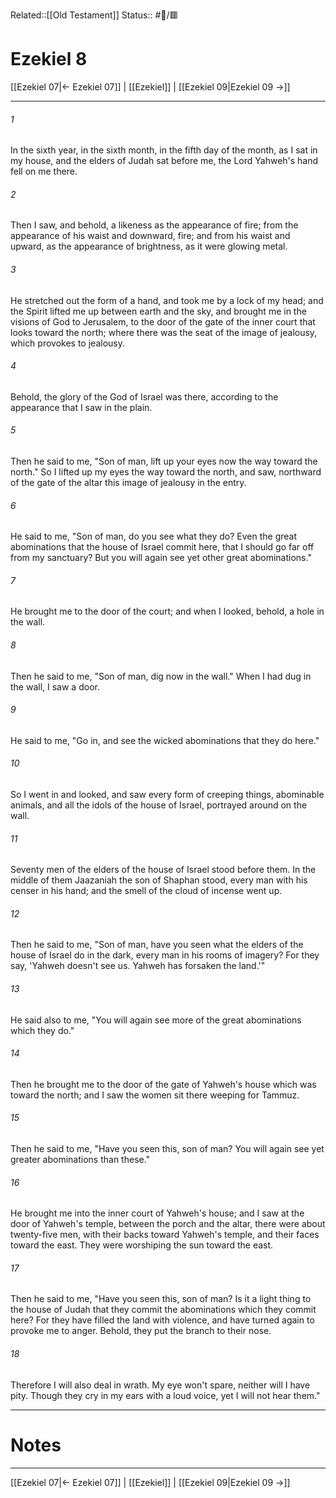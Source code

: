 Related::[[Old Testament]]
Status:: #📖/🟥
# Ezekiel 8

[[Ezekiel 07|← Ezekiel 07]] | [[Ezekiel]] | [[Ezekiel 09|Ezekiel 09 →]]
***



###### 1 
In the sixth year, in the sixth month, in the fifth day of the month, as I sat in my house, and the elders of Judah sat before me, the Lord Yahweh's hand fell on me there. 

###### 2 
Then I saw, and behold, a likeness as the appearance of fire; from the appearance of his waist and downward, fire; and from his waist and upward, as the appearance of brightness, as it were glowing metal. 

###### 3 
He stretched out the form of a hand, and took me by a lock of my head; and the Spirit lifted me up between earth and the sky, and brought me in the visions of God to Jerusalem, to the door of the gate of the inner court that looks toward the north; where there was the seat of the image of jealousy, which provokes to jealousy. 

###### 4 
Behold, the glory of the God of Israel was there, according to the appearance that I saw in the plain. 

###### 5 
Then he said to me, "Son of man, lift up your eyes now the way toward the north." So I lifted up my eyes the way toward the north, and saw, northward of the gate of the altar this image of jealousy in the entry. 

###### 6 
He said to me, "Son of man, do you see what they do? Even the great abominations that the house of Israel commit here, that I should go far off from my sanctuary? But you will again see yet other great abominations." 

###### 7 
He brought me to the door of the court; and when I looked, behold, a hole in the wall. 

###### 8 
Then he said to me, "Son of man, dig now in the wall." When I had dug in the wall, I saw a door. 

###### 9 
He said to me, "Go in, and see the wicked abominations that they do here." 

###### 10 
So I went in and looked, and saw every form of creeping things, abominable animals, and all the idols of the house of Israel, portrayed around on the wall. 

###### 11 
Seventy men of the elders of the house of Israel stood before them. In the middle of them Jaazaniah the son of Shaphan stood, every man with his censer in his hand; and the smell of the cloud of incense went up. 

###### 12 
Then he said to me, "Son of man, have you seen what the elders of the house of Israel do in the dark, every man in his rooms of imagery? For they say, 'Yahweh doesn't see us. Yahweh has forsaken the land.'" 

###### 13 
He said also to me, "You will again see more of the great abominations which they do." 

###### 14 
Then he brought me to the door of the gate of Yahweh's house which was toward the north; and I saw the women sit there weeping for Tammuz. 

###### 15 
Then he said to me, "Have you seen this, son of man? You will again see yet greater abominations than these." 

###### 16 
He brought me into the inner court of Yahweh's house; and I saw at the door of Yahweh's temple, between the porch and the altar, there were about twenty-five men, with their backs toward Yahweh's temple, and their faces toward the east. They were worshiping the sun toward the east. 

###### 17 
Then he said to me, "Have you seen this, son of man? Is it a light thing to the house of Judah that they commit the abominations which they commit here? For they have filled the land with violence, and have turned again to provoke me to anger. Behold, they put the branch to their nose. 

###### 18 
Therefore I will also deal in wrath. My eye won't spare, neither will I have pity. Though they cry in my ears with a loud voice, yet I will not hear them."

---
# Notes


***
[[Ezekiel 07|← Ezekiel 07]] | [[Ezekiel]] | [[Ezekiel 09|Ezekiel 09 →]]
